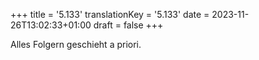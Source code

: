 +++
title = '5.133'
translationKey = '5.133'
date = 2023-11-26T13:02:33+01:00
draft = false
+++

Alles Folgern geschieht a priori.
